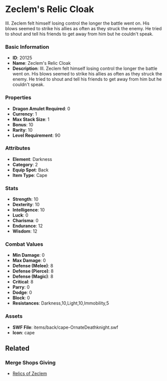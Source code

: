 # Zeclem's Relic Cloak

III. Zeclem felt himself losing control the longer the battle went on. His blows seemed to strike his allies as often as they struck the enemy. He tried to shout and tell his friends to get away from him but he couldn't speak. 

### Basic Information

- **ID**: 20125
- **Name**: Zeclem&#039;s Relic Cloak
- **Description**: III. Zeclem felt himself losing control the longer the battle went on. His blows seemed to strike his allies as often as they struck the enemy. He tried to shout and tell his friends to get away from him but he couldn&#039;t speak. 

### Properties

- **Dragon Amulet Required**: 0
- **Currency**: 1
- **Max Stack Size**: 1
- **Bonus**: 10
- **Rarity**: 10
- **Level Requirement**: 90

### Attributes

- **Element**: Darkness
- **Category**: 2
- **Equip Spot**: Back
- **Item Type**: Cape

### Stats

- **Strength**: 10
- **Dexterity**: 10
- **Intelligence**: 10
- **Luck**: 0
- **Charisma**: 0
- **Endurance**: 12
- **Wisdom**: 12

### Combat Values

- **Min Damage**: 0
- **Max Damage**: 0
- **Defense (Melee)**: 8
- **Defense (Pierce)**: 8
- **Defense (Magic)**: 8
- **Critical**: 8
- **Parry**: 0
- **Dodge**: 0
- **Block**: 0
- **Resistances**: Darkness,10,Light,10,Immobility,5

### Assets

- **SWF File**: items/back/cape-OrnateDeathknight.swf
- **Icon**: cape

## Related

### Merge Shops Giving

- [Relics of Zeclem](../merge-shops/341-relics-of-zeclem.md)

